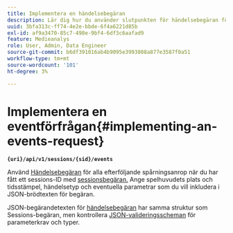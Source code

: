 ```yaml
---
title: Implementera en händelsebegäran
description: Lär dig hur du använder slutpunkten för händelsebegäran för alla efterföljande spårningsanrop när du har fått ett sessions-ID
uuid: 3bfa313c-ff74-4e2e-bbde-6f4a6221d85b
exl-id: af9a3470-85c7-498e-9bf4-6df3c6aafad9
feature: Medieanalys
role: User, Admin, Data Engineer
source-git-commit: b6df391016ab4b9095e3993808a877e3587f0a51
workflow-type: tm+mt
source-wordcount: '101'
ht-degree: 3%

---
```


# Implementera en eventförfrågan{#implementing-an-events-request}

**`{uri}/api/v1/sessions/{sid}/events`**

Använd [Händelsebegäran](/help/media-collection-api/mc-api-ref/mc-api-events-req.md) för alla efterföljande spårningsanrop när du har fått ett sessions-ID med [sessionsbegäran.](/help/media-collection-api/mc-api-ref/mc-api-sessions-req.md) Ange spelhuvudets plats och tidsstämpel, händelsetyp och eventuella parametrar som du vill inkludera i JSON-brödtexten för begäran.

JSON-begärandetexten för [händelsebegäran](/help/media-collection-api/mc-api-ref/mc-api-events-req.md) har samma struktur som Sessions-begäran, men kontrollera [JSON-valideringsscheman](/help/media-collection-api/mc-api-ref/mc-api-json-validation.md) för parameterkrav och typer.
